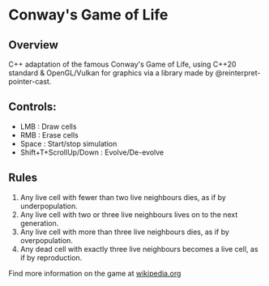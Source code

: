 # Conway's Game of Life
## Overview
C++ adaptation of the famous Conway's Game of Life, using C++20 standard & OpenGL/Vulkan for graphics via a library made by  @reinterpret-pointer-cast.

## Controls:
- LMB : Draw cells
- RMB : Erase cells
- Space : Start/stop simulation  
- Shift+T+ScrollUp/Down : Evolve/De-evolve

## Rules
1. Any live cell with fewer than two live neighbours dies, as if by underpopulation.
2. Any live cell with two or three live neighbours lives on to the next generation.
3. Any live cell with more than three live neighbours dies, as if by overpopulation.
4. Any dead cell with exactly three live neighbours becomes a live cell, as if by reproduction.

Find more information on the game at [wikipedia.org](https://en.wikipedia.org/wiki/Conway%27s_Game_of_Life)
